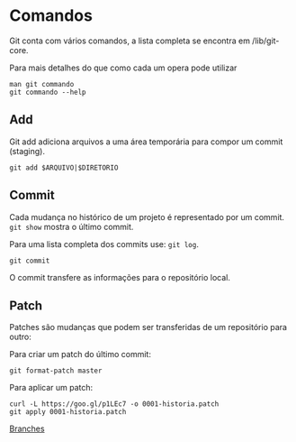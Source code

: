 Comandos
========

Git conta com vários comandos, a lista completa se encontra em
/lib/git-core.

Para mais detalhes do que como cada um opera pode utilizar

```
man git commando
git commando --help

```


Add
---

Git add adiciona arquivos a uma área temporária
para compor um commit (staging).

```
git add $ARQUIVO|$DIRETORIO
```


Commit
------

Cada mudança no histórico de um projeto é representado por um
commit. `git show` mostra o  último commit.

Para uma lista completa dos commits use: `git log`.

```
git commit
```

O commit transfere as informações para o repositório local.

Patch
-----

Patches são mudanças que podem ser transferidas de um repositório
para outro:

Para criar um patch do último commit:

```
git format-patch master

```

Para aplicar um patch:

```
curl -L https://goo.gl/p1LEc7 -o 0001-historia.patch
git apply 0001-historia.patch
```

[Branches](branches.md)
